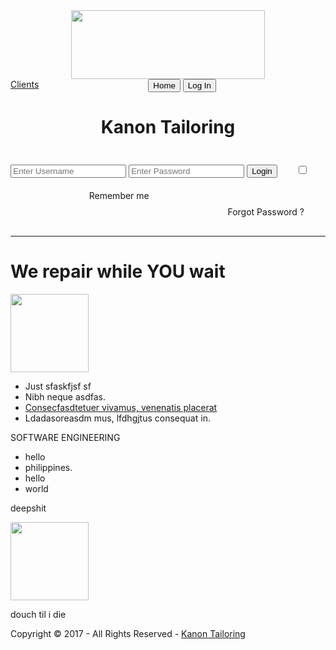 <!DOCTYPE html>
<html lang="en" dir="ltr">
<head>
<title>Kanon Tailoring</title>
<meta charset="iso-8859-1">
<link href="css/style.css" rel="stylesheet" type="text/css">
</head>
<body>
<div class="wrapper row1">
  <header id="header" class="clear">
    <img src="images/logo.png" style="width:310px; height:110px;">
    <br>
    <button type="button">Home</button>
    <a href="search.php" class="button" style="float:left; display: block;">Clients</a>
    <button id="login" type="button" onclick="document.getElementById('modal-wrapper').style.display='block'">Log In</button>
    <div id="modal-wrapper" class="modal">
      <form name="login" class="modal-content animate">
    <div class="imgcontainer">
      <h1 style="text-align:center">Kanon Tailoring</h1>
    </div>
    <div class="container">
      <input type="text" placeholder="Enter Username" name="username" id="username">
      <input type="password" placeholder="Enter Password" name="password" id="password">        
      <button class="btn" type="button" onclick="getInfo()">Login</button>
      <input type="checkbox" style="margin:26px 30px;"> Remember me </input>   
      <a href="#" style="text-decoration:none; float:right; margin-right:34px; margin-top:26px;">Forgot Password ?</a>
    </div>  
   </form>
  </header>
</div>
<hr class="head">
<div class="wrapper row2">
  <div id="container" class="clear">
    <h1>We repair while YOU wait</h1>
    <img class="imgr" src="images/imgr.gif" alt="" width="125" height="125">
    <ul>
      <li class="bold">Just sfaskfjsf sf</li>
      <li>Nibh neque asdfas.</li>
      <li><a href="#">Consecfasdtetuer vivamus, venenatis placerat</a></li>
      <li>Ldadasoreasdm mus, lfdhgjtus consequat in.</li>
    </ul>
    <p class="center">SOFTWARE ENGINEERING</p>
    <ul class="nostart">
      <li>hello</li>
      <li>philippines.</li>
      <li>hello</li>
      <li>world</li>
    </ul>
    <p class="justify">deepshit</p>
    <img class="imgl" src="images/imgl.gif" alt="" width="125" height="125">
    <p class="right">douch til i die</p>
  </div>
</div>
<div class="wrapper row3">
  <footer id="footer" class="clear">
    <p class="fl_left">Copyright &copy; 2017 - All Rights Reserved - <a href="#">Kanon Tailoring</a></p>
  </footer>
</div>
<script src="js/adminControl.js"></script>
<script>
// If user clicks anywhere outside of the modal, Modal will close
var modal = document.getElementById('modal-wrapper');
window.onclick = function(event) {
    if (event.target == modal) {
        modal.style.display = "none";
    }
}
</script>
</body>
</html>
